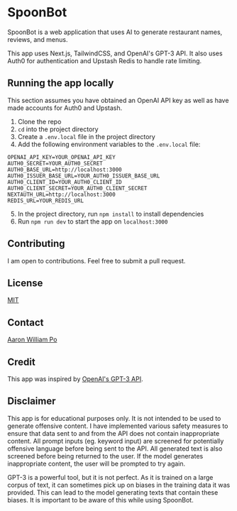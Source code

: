 # SpoonBot

SpoonBot is a web application that uses AI to generate restaurant names, reviews, and menus.

This app uses Next.js, TailwindCSS, and OpenAI&apos;s GPT-3 API. It also uses Auth0 for authentication and Upstash Redis to handle rate limiting.

## Running the app locally

This section assumes you have obtained an OpenAI API key as well as have made accounts for Auth0 and Upstash.

1. Clone the repo
2. `cd` into the project directory
3. Create a `.env.local` file in the project directory
4. Add the following environment variables to the `.env.local` file:

```env
OPENAI_API_KEY=YOUR_OPENAI_API_KEY
AUTH0_SECRET=YOUR_AUTH0_SECRET
AUTH0_BASE_URL=http://localhost:3000
AUTH0_ISSUER_BASE_URL=YOUR_AUTH0_ISSUER_BASE_URL
AUTH0_CLIENT_ID=YOUR_AUTH0_CLIENT_ID
AUTH0_CLIENT_SECRET=YOUR_AUTH0_CLIENT_SECRET
NEXTAUTH_URL=http://localhost:3000
REDIS_URL=YOUR_REDIS_URL
```

5. In the project directory, run `npm install` to install dependencies
6. Run `npm run dev` to start the app on `localhost:3000`

## Contributing

I am open to contributions. Feel free to submit a pull request.

## License

[MIT](https://choosealicense.com/licenses/mit/)

## Contact

[Aaron William Po](https://aaronwilliampo.com)

## Credit

This app was inspired by [OpenAI&apos;s GPT-3 API](https://openai.com/blog/openai-api/).

## Disclaimer

This app is for educational purposes only. It is not intended to be used to generate offensive content. I have implemented various safety measures to ensure that data sent to and from the API does not contain inappropriate content. All prompt inputs (eg. keyword input) are screened for potentially offensive language before being sent to the API. All generated text is also screened before being returned to the user. If the model generates inappropriate content, the user will be prompted to try again.

GPT-3 is a powerful tool, but it is not perfect. As it is trained on a large corpus of text, it can sometimes pick up on biases in the training data it was provided. This can lead to the model generating texts that contain these biases. It is important to be aware of this while using SpoonBot.
